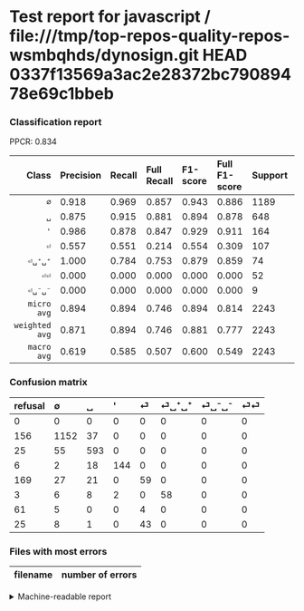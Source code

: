 # Test report for javascript / file:///tmp/top-repos-quality-repos-wsmbqhds/dynosign.git HEAD 0337f13569a3ac2e28372bc79089478e69c1bbeb

### Classification report

PPCR: 0.834

| Class | Precision | Recall | Full Recall | F1-score | Full F1-score | Support | Full Support | PPCR |
|------:|:----------|:-------|:------------|:---------|:---------|:--------|:-------------|:-----|
| `∅` | 0.918| 0.969| 0.857| 0.943| 0.886| 1189| 1345| 0.884 |
| `␣` | 0.875| 0.915| 0.881| 0.894| 0.878| 648| 673| 0.963 |
| `'` | 0.986| 0.878| 0.847| 0.929| 0.911| 164| 170| 0.965 |
| `⏎` | 0.557| 0.551| 0.214| 0.554| 0.309| 107| 276| 0.388 |
| `⏎␣⁺␣⁺` | 1.000| 0.784| 0.753| 0.879| 0.859| 74| 77| 0.961 |
| `⏎⏎` | 0.000| 0.000| 0.000| 0.000| 0.000| 52| 77| 0.675 |
| `⏎␣⁻␣⁻` | 0.000| 0.000| 0.000| 0.000| 0.000| 9| 70| 0.129 |
| `micro avg` | 0.894| 0.894| 0.746| 0.894| 0.814| 2243| 2688| 0.834 |
| `weighted avg` | 0.871| 0.894| 0.746| 0.881| 0.777| 2243| 2688| 0.834 |
| `macro avg` | 0.619| 0.585| 0.507| 0.600| 0.549| 2243| 2688| 0.834 |

### Confusion matrix

|refusal|  ∅| ␣| '| ⏎| ⏎␣⁺␣⁺| ⏎␣⁻␣⁻| ⏎⏎| 
|:---|:---|:---|:---|:---|:---|:---|:---|
|0 |0 |0 |0 |0 |0 |0 |0 |
|156 |1152 |37 |0 |0 |0 |0 |0 |
|25 |55 |593 |0 |0 |0 |0 |0 |
|6 |2 |18 |144 |0 |0 |0 |0 |
|169 |27 |21 |0 |59 |0 |0 |0 |
|3 |6 |8 |2 |0 |58 |0 |0 |
|61 |5 |0 |0 |4 |0 |0 |0 |
|25 |8 |1 |0 |43 |0 |0 |0 |

### Files with most errors

| filename | number of errors|
|:----:|:-----|

<details>
    <summary>Machine-readable report</summary>
```json
{
  "cl_report": {"\u0027": {"f1-score": 0.9290322580645162, "precision": 0.9863013698630136, "recall": 0.8780487804878049, "support": 164}, "macro avg": {"f1-score": 0.5998495587107886, "precision": 0.6193520998195838, "recall": 0.5853199004532359, "support": 2243}, "micro avg": {"f1-score": 0.8943379402585823, "precision": 0.8943379402585823, "recall": 0.8943379402585823, "support": 2243}, "weighted avg": {"f1-score": 0.8814724220972546, "precision": 0.8709263590930677, "recall": 0.8943379402585823, "support": 2243}, "\u2205": {"f1-score": 0.9427168576104746, "precision": 0.9179282868525896, "recall": 0.9688814129520605, "support": 1189}, "\u23ce": {"f1-score": 0.5539906103286385, "precision": 0.5566037735849056, "recall": 0.5514018691588785, "support": 107}, "\u23ce\u23ce": {"f1-score": 0.0, "precision": 0.0, "recall": 0.0, "support": 52}, "\u23ce\u2423\u207a\u2423\u207a": {"f1-score": 0.8787878787878788, "precision": 1.0, "recall": 0.7837837837837838, "support": 74}, "\u23ce\u2423\u207b\u2423\u207b": {"f1-score": 0.0, "precision": 0.0, "recall": 0.0, "support": 9}, "\u2423": {"f1-score": 0.894419306184012, "precision": 0.8746312684365781, "recall": 0.9151234567901234, "support": 648}},
  "cl_report_full": {"\u0027": {"f1-score": 0.9113924050632911, "precision": 0.9863013698630136, "recall": 0.8470588235294118, "support": 170}, "macro avg": {"f1-score": 0.5490820399686427, "precision": 0.6193520998195838, "recall": 0.5073869344061661, "support": 2688}, "micro avg": {"f1-score": 0.8136280673291422, "precision": 0.8943379402585823, "recall": 0.7462797619047619, "support": 2688}, "weighted avg": {"f1-score": 0.7771720494006338, "precision": 0.8264636398291281, "recall": 0.7462797619047619, "support": 2688}, "\u2205": {"f1-score": 0.8861538461538462, "precision": 0.9179282868525896, "recall": 0.8565055762081785, "support": 1345}, "\u23ce": {"f1-score": 0.3089005235602094, "precision": 0.5566037735849056, "recall": 0.213768115942029, "support": 276}, "\u23ce\u23ce": {"f1-score": 0.0, "precision": 0.0, "recall": 0.0, "support": 77}, "\u23ce\u2423\u207a\u2423\u207a": {"f1-score": 0.8592592592592593, "precision": 1.0, "recall": 0.7532467532467533, "support": 77}, "\u23ce\u2423\u207b\u2423\u207b": {"f1-score": 0.0, "precision": 0.0, "recall": 0.0, "support": 70}, "\u2423": {"f1-score": 0.8778682457438932, "precision": 0.8746312684365781, "recall": 0.8811292719167905, "support": 673}},
  "ppcr": 0.8344494047619048
}
```
</details>
